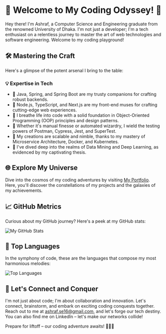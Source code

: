 # 🚀 Welcome to My Coding Odyssey! 🌟

Hey there! I'm Ashraf, a Computer Science and Engineering graduate from the renowned University of Dhaka. I'm not just a developer; I'm a tech enthusiast on a relentless journey to master the art of web technologies and software engineering. Welcome to my coding playground!

## 🛠️ Mastering the Craft
Here's a glimpse of the potent arsenal I bring to the table:

### 💡 Expertise in Tech
- 🌟 Java, Spring, and Spring Boot are my trusty companions for crafting robust backends.
- 🌟 Node.js, TypeScript, and Next.js are my front-end muses for crafting cutting-edge web experiences.
- 🌟 I breathe life into code with a solid foundation in Object-Oriented Programming (OOP) principles and design patterns.
- 🌟 Whether it's manual finesse or automated wizardry, I wield the testing powers of Postman, Cypress, Jest, and SuperTest.
- 🌟 My creations are scalable and nimble, thanks to my mastery of Microservice Architecture, Docker, and Kubernetes.
- 🌟 I've dived deep into the realms of Data Mining and Deep Learning, as evidenced by my captivating thesis.

## 🌐 Explore My Universe
Dive into the cosmos of my coding adventures by visiting [My Portfolio](https://ashrafhussain.netlify.app/). Here, you'll discover the constellations of my projects and the galaxies of my achievements.

## 📈 GitHub Metrics
Curious about my GitHub journey? Here's a peek at my GitHub stats:

![My GitHub Stats](https://github-readme-stats.vercel.app/api?username=ashrafhussain17&show_icons=true)

## 🌈 Top Languages
In the symphony of code, these are the languages that compose my most harmonious melodies:

![Top Languages](https://github-readme-stats.vercel.app/api/top-langs/?username=ashrafhussain17&hide=html,css)

## 💌 Let's Connect and Conquer
I'm not just about code; I'm about collaboration and innovation. Let's connect, brainstorm, and embark on exciting coding conquests together. Reach out to me at [ashraf.se16@gmail.com](mailto:ashraf.se16@gmail.com), and let's forge our tech destiny. You can also find me on LinkedIn – let's make our networks collide!

Prepare for liftoff – our coding adventure awaits! 🚀👨‍💻
